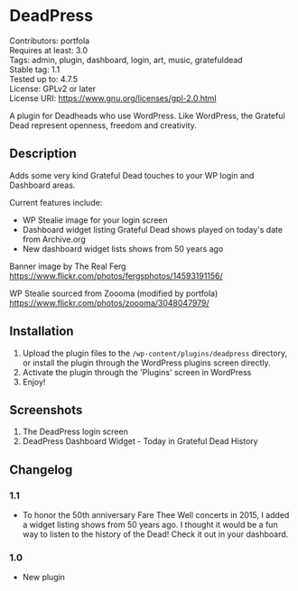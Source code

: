 # DeadPress
Contributors: portfola  
Requires at least: 3.0  
Tags: admin, plugin, dashboard, login, art, music, gratefuldead  
Stable tag: 1.1  
Tested up to: 4.7.5  
License: GPLv2 or later  
License URI: https://www.gnu.org/licenses/gpl-2.0.html  
  
A plugin for Deadheads who use WordPress. Like WordPress, the Grateful Dead represent openness, freedom and creativity.
  
## Description

Adds some very kind Grateful Dead touches to your WP login and Dashboard areas.

Current features include:

* WP Stealie image for your login screen  
* Dashboard widget listing Grateful Dead shows played on today's date from Archive.org  
* New dashboard widget lists shows from 50 years ago

Banner image by The Real Ferg  
https://www.flickr.com/photos/fergsphotos/14593191156/

WP Stealie sourced from Zoooma (modified by portfola)  
https://www.flickr.com/photos/zoooma/3048047979/

## Installation

1. Upload the plugin files to the `/wp-content/plugins/deadpress` directory, or install the plugin through the WordPress plugins screen directly.
1. Activate the plugin through the 'Plugins' screen in WordPress
1. Enjoy!

## Screenshots

1. The DeadPress login screen
1. DeadPress Dashboard Widget - Today in Grateful Dead History

## Changelog

### 1.1
* To honor the 50th anniversary Fare Thee Well concerts in 2015, I added a widget listing shows from 50 years ago. I thought it would be a fun way to listen to the history of the Dead! Check it out in your dashboard.

### 1.0
* New plugin